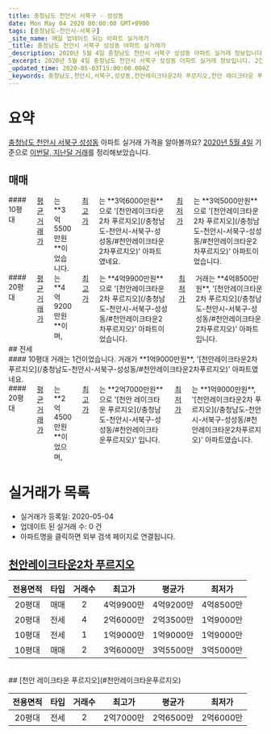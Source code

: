 ```yaml
---
title: 충청남도 천안시 서북구 - 성성동
date: Mon May 04 2020 00:00:00 GMT+0900
tags: [충청남도-천안시-서북구]
_site_name: 매일 업데이트 되는 아파트 실거래가
_title: 충청남도 천안시 서북구 성성동 아파트 실거래가
_description: 2020년 5월 4일 충청남도 천안시 서북구 성성동 아파트 실거래 정보입니다. 2건 아파트 정보가 있습니다.
_excerpt: 2020년 5월 4일 충청남도 천안시 서북구 성성동 아파트 실거래 정보입니다. 2건 아파트 정보가 있습니다.
_updated_time: 2020-05-03T15:00:00.000Z
_keywords: 충청남도,천안시,서북구,성성동,천안레이크타운2차 푸르지오,천안 레이크타운 푸르지오
---
```





# 요약
<ins>충청남도 천안시 서북구 성성동</ins> 아파트 실거래 가격을 알아볼까요? <ins>2020년 5월 4일</ins> 기준으로 <ins>이번달, 지난달 거래</ins>를 정리해보았습니다.

## 매매
<div class="container">
<div class="six columns" markdown="1">
#### 10평대
<ins>평균 거래가</ins>는 **3억5500만원**이었습니다. <ins>최고가</ins>는 **3억6000만원**으로 '[천안레이크타운2차 푸르지오](/충청남도-천안시-서북구-성성동/#천안레이크타운2차푸르지오)' 아파트였네요. <ins>최저가</ins>는 **3억5000만원**으로 '[천안레이크타운2차 푸르지오](/충청남도-천안시-서북구-성성동/#천안레이크타운2차푸르지오)' 아파트이었습니다.
</div>
<div class="six columns" markdown="1">
#### 20평대
<ins>평균 거래가</ins>는 **4억9200만원**이며, <ins>최고가</ins>는 **4억9900만원**으로 '[천안레이크타운2차 푸르지오](/충청남도-천안시-서북구-성성동/#천안레이크타운2차푸르지오)' 아파트이었습니다. <ins>최저가</ins> 거래는 **4억8500만원**, '[천안레이크타운2차 푸르지오](/충청남도-천안시-서북구-성성동/#천안레이크타운2차푸르지오)' 아파트입니다.
</div>
</div>
## 전세
<div class="container">
<div class="six columns" markdown="1">
#### 10평대
거래는 1건이었습니다. 거래가 **1억9000만원**, '[천안레이크타운2차 푸르지오](/충청남도-천안시-서북구-성성동/#천안레이크타운2차푸르지오)' 아파트였네요.
</div>
<div class="six columns" markdown="1">
#### 20평대
<ins>평균 거래가</ins>는 **2억4500만원**이었으며, <ins>최고가</ins>는 **2억7000만원**으로 '[천안 레이크타운 푸르지오](/충청남도-천안시-서북구-성성동/#천안레이크타운푸르지오)' 입니다. <ins>최저가</ins>는 **1억9000만원**, '[천안레이크타운2차 푸르지오](/충청남도-천안시-서북구-성성동/#천안레이크타운2차푸르지오)' 아파트였습니다.
</div>
</div>



# 실거래가 목록
- 실거래가 등록일: 2020-05-04
- 업데이트 된 실거래 수: 0 건
- 아파트명을 클릭하면 외부 검색 페이지로 연결됩니다.

## [천안레이크타운2차 푸르지오](#천안레이크타운2차푸르지오)

|전용면적|타입|거래수|최고가|평균가|최저가|
|:---:|:---:|:---:|:---:|:---:|:---:|
|20평대|<span class="deal-type-1">매매</span>|2|4억9900만|4억9200만|4억8500만|
|20평대|<span class="deal-type-2">전세</span>|4|2억6000만|2억3500만|1억9000만|
|10평대|<span class="deal-type-2">전세</span>|1|1억9000만|1억9000만|1억9000만|
|10평대|<span class="deal-type-1">매매</span>|2|3억6000만|3억5500만|3억5000만|

<br/>
## [천안 레이크타운 푸르지오](#천안레이크타운푸르지오)

|전용면적|타입|거래수|최고가|평균가|최저가|
|:---:|:---:|:---:|:---:|:---:|:---:|
|20평대|<span class="deal-type-2">전세</span>|2|2억7000만|2억6500만|2억6000만|

<br/>



